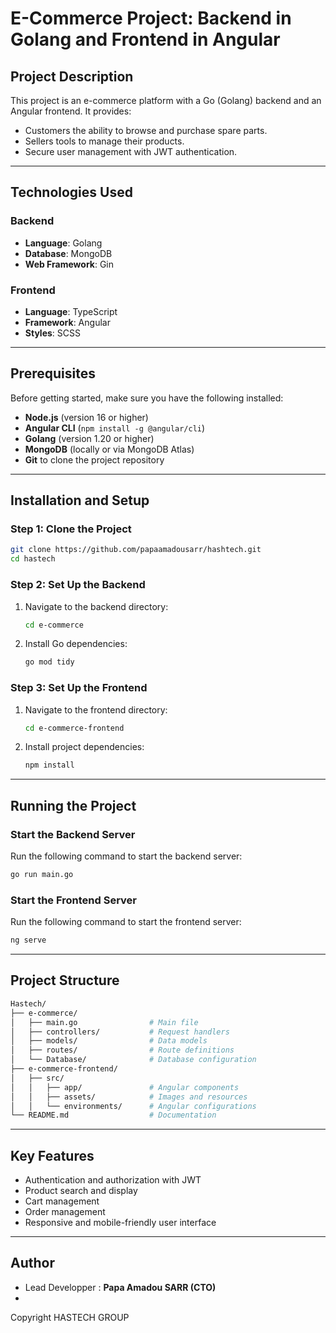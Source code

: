 
# E-Commerce Project: Backend in Golang and Frontend in Angular

## Project Description

This project is an e-commerce platform with a Go (Golang) backend and an Angular frontend. It provides:
- Customers the ability to browse and purchase spare parts.
- Sellers tools to manage their products.
- Secure user management with JWT authentication.

---

## Technologies Used

### Backend
- **Language**: Golang
- **Database**: MongoDB
- **Web Framework**: Gin

### Frontend
- **Language**: TypeScript
- **Framework**: Angular
- **Styles**: SCSS

---

## Prerequisites

Before getting started, make sure you have the following installed:
- **Node.js** (version 16 or higher)
- **Angular CLI** (`npm install -g @angular/cli`)
- **Golang** (version 1.20 or higher)
- **MongoDB** (locally or via MongoDB Atlas)
- **Git** to clone the project repository

---

## Installation and Setup

### Step 1: Clone the Project

```bash
git clone https://github.com/papaamadousarr/hashtech.git
cd hastech
```

### Step 2: Set Up the Backend

1. Navigate to the backend directory:
   ```bash
   cd e-commerce
   ```

2. Install Go dependencies:
   ```bash
   go mod tidy
   ```

### Step 3: Set Up the Frontend

1. Navigate to the frontend directory:
   ```bash
   cd e-commerce-frontend
   ```

2. Install project dependencies:
   ```bash
   npm install
   ```

---

## Running the Project

### Start the Backend Server

Run the following command to start the backend server:
```bash
go run main.go
```

### Start the Frontend Server

Run the following command to start the frontend server:
```bash
ng serve
```

---

## Project Structure

```bash
Hastech/
├── e-commerce/
│   ├── main.go                # Main file
│   ├── controllers/           # Request handlers
│   ├── models/                # Data models
│   ├── routes/                # Route definitions
│   └── Database/              # Database configuration
├── e-commerce-frontend/
│   ├── src/
│   │   ├── app/               # Angular components
│   │   ├── assets/            # Images and resources
│   │   └── environments/      # Angular configurations
└── README.md                  # Documentation
```

---

## Key Features

- Authentication and authorization with JWT
- Product search and display
- Cart management
- Order management
- Responsive and mobile-friendly user interface

---

## Author

- Lead Developper : **Papa Amadou SARR (CTO)**
- 
Copyright HASTECH GROUP 